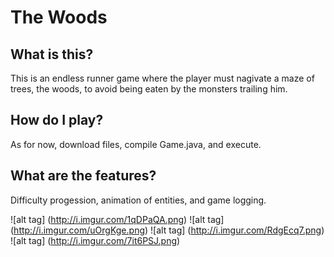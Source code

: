 # The Woods

## What is this?
This is an endless runner game where the player must nagivate a maze of trees, the woods, to avoid being eaten by the monsters trailing him. 

## How do I play?
As for now, download files, compile Game.java, and execute.

## What are the features?
Difficulty progession, animation of entities, and game logging. 

![alt tag] (http://i.imgur.com/1qDPaQA.png)
![alt tag] (http://i.imgur.com/uOrgKge.png)
![alt tag] (http://i.imgur.com/RdgEcq7.png)
![alt tag] (http://i.imgur.com/7it6PSJ.png)

